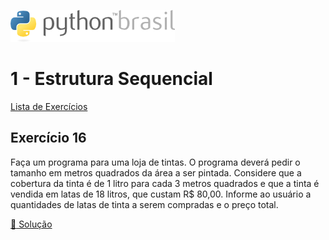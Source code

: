 ![pythonbrasil_logo](../../logo_pythonBrasil.png)

# 1 - Estrutura Sequencial 
[Lista de Exercícios](../../README.md)

## Exercício 16

Faça um programa para uma loja de tintas. O programa deverá pedir o tamanho em metros quadrados da área a ser pintada. Considere que a cobertura da tinta é de 1 litro para cada 3 metros quadrados e que a tinta é vendida em latas de 18 litros, que custam R$ 80,00. Informe ao usuário a quantidades de latas de tinta a serem compradas e o preço total.

[:page_with_curl: Solução](__init__.py)
